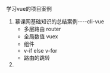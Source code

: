学习vue的项目案例
 1. 慕课网基础知识的总结案例----cli-vue
     - 多层路由 router
     - 全局数值 vuex
     - 组件
     - v-if else v-for
     - 路由的跳转
 2. 
